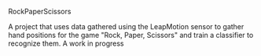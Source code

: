 RockPaperScissors

A project that uses data gathered using the LeapMotion sensor to gather hand positions for the game "Rock, Paper, Scissors" and train a classifier to recognize them. A work in progress